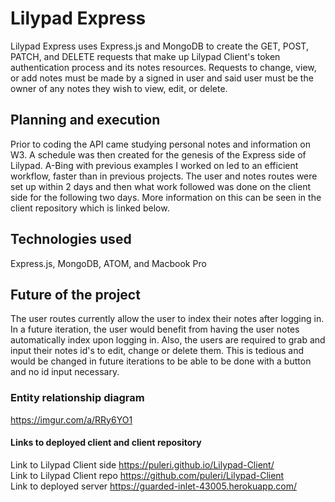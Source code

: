 # Lilypad Express
Lilypad Express uses Express.js and MongoDB to create the GET, POST, PATCH,
and DELETE requests that make up Lilypad Client's token authentication process
and its notes resources.
Requests to change, view, or add notes must be made by a signed in user and said
user must be the owner of any notes they wish to view, edit, or delete.

## Planning and execution
Prior to coding the API came studying personal notes and information on W3.
A schedule was then created for the genesis of the Express side of Lilypad. A-Bing
with previous examples I worked on led to an efficient workflow, faster than in previous
projects. The user and notes routes were set up within 2 days and then what work followed
was done on the client side for the following two days. More information on this
can be seen in the client repository which is linked below.

## Technologies used
Express.js, MongoDB, ATOM, and Macbook Pro

## Future of the project
The user routes currently allow the user to index their notes after logging in.
In a future iteration, the user would benefit from having the user notes
automatically index upon logging in. Also, the users are required to grab and
input their notes id's to edit, change or delete them. This is tedious and
would be changed in future iterations to be able to be done with a button
and no id input necessary.

### Entity relationship diagram
<https://imgur.com/a/RRy6YO1>

#### Links to deployed client and client repository

Link to Lilypad Client side <https://puleri.github.io/Lilypad-Client/>
<br>
Link to Lilypad Client repo <https://github.com/puleri/Lilypad-Client>
<br>
Link to deployed server <https://guarded-inlet-43005.herokuapp.com/>
